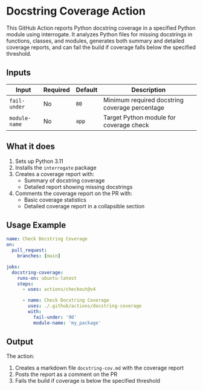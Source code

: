# Docstring Coverage Action

This GitHub Action reports Python docstring coverage in a specified Python module using interrogate. It analyzes Python files for missing docstrings in functions, classes, and modules, generates both summary and detailed coverage reports, and can fail the build if coverage falls below the specified threshold.

## Inputs

| Input | Required | Default | Description |
|-------|----------|---------|-------------|
| `fail-under` | No | `80` | Minimum required docstring coverage percentage |
| `module-name` | No | `app` | Target Python module for coverage check |

## What it does

1. Sets up Python 3.11
2. Installs the `interrogate` package
3. Creates a coverage report with:
    - Summary of docstring coverage
    - Detailed report showing missing docstrings
4. Comments the coverage report on the PR with:
    - Basic coverage statistics
    - Detailed coverage report in a collapsible section

## Usage Example

```yaml
name: Check Docstring Coverage
on:
  pull_request:
    branches: [main]

jobs:
  docstring-coverage:
    runs-on: ubuntu-latest
    steps:
      - uses: actions/checkout@v4

      - name: Check Docstring Coverage
        uses: ./.github/actions/docstring-coverage
        with:
          fail-under: '90'
          module-name: 'my_package'
```

## Output

The action:

1. Creates a markdown file `docstring-cov.md` with the coverage report
2. Posts the report as a comment on the PR
3. Fails the build if coverage is below the specified threshold